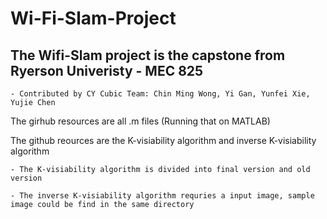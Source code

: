 # Wi-Fi-Slam-Project

## The Wifi-Slam project is the capstone from Ryerson Univeristy - MEC 825
    - Contributed by CY Cubic Team: Chin Ming Wong, Yi Gan, Yunfei Xie, Yujie Chen

The girhub resources are all .m files (Running that on MATLAB)

The github reources are the K-visiability algorithm and inverse K-visiability algorithm

    - The K-visiability algorithm is divided into final version and old version
    
    - The inverse K-visiability algorithm requries a input image, sample image could be find in the same directory
